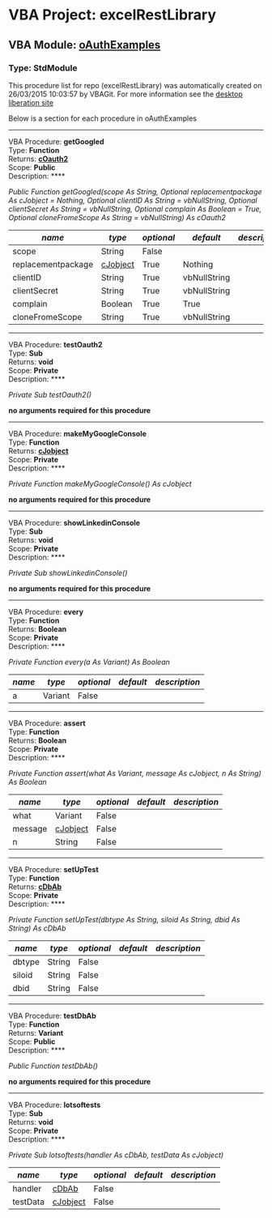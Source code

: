 # VBA Project: **excelRestLibrary**
## VBA Module: **[oAuthExamples](/libraries/oAuthExamples.vba "source is here")**
### Type: StdModule  

This procedure list for repo (excelRestLibrary) was automatically created on 26/03/2015 10:03:57 by VBAGit.
For more information see the [desktop liberation site](http://ramblings.mcpher.com/Home/excelquirks/drivesdk/gettinggithubready "desktop liberation")

Below is a section for each procedure in oAuthExamples

---
VBA Procedure: **getGoogled**  
Type: **Function**  
Returns: **[cOauth2](/libraries/cOauth2_cls.md "cOauth2")**  
Scope: **Public**  
Description: ****  

*Public Function getGoogled(scope As String, Optional replacementpackage As cJobject = Nothing, Optional clientID As String = vbNullString, Optional clientSecret As String = vbNullString, Optional complain As Boolean = True, Optional cloneFromeScope As String = vbNullString) As cOauth2*  

*name*|*type*|*optional*|*default*|*description*
---|---|---|---|---
scope|String|False||
replacementpackage|[cJobject](/libraries/cJobject_cls.md "cJobject")|True| Nothing|
clientID|String|True| vbNullString|
clientSecret|String|True| vbNullString|
complain|Boolean|True| True|
cloneFromeScope|String|True| vbNullString|


---
VBA Procedure: **testOauth2**  
Type: **Sub**  
Returns: **void**  
Scope: **Private**  
Description: ****  

*Private Sub testOauth2()*  

**no arguments required for this procedure**


---
VBA Procedure: **makeMyGoogleConsole**  
Type: **Function**  
Returns: **[cJobject](/libraries/cJobject_cls.md "cJobject")**  
Scope: **Private**  
Description: ****  

*Private Function makeMyGoogleConsole() As cJobject*  

**no arguments required for this procedure**


---
VBA Procedure: **showLinkedinConsole**  
Type: **Sub**  
Returns: **void**  
Scope: **Private**  
Description: ****  

*Private Sub showLinkedinConsole()*  

**no arguments required for this procedure**


---
VBA Procedure: **every**  
Type: **Function**  
Returns: **Boolean**  
Scope: **Private**  
Description: ****  

*Private Function every(a As Variant) As Boolean*  

*name*|*type*|*optional*|*default*|*description*
---|---|---|---|---
a|Variant|False||


---
VBA Procedure: **assert**  
Type: **Function**  
Returns: **Boolean**  
Scope: **Private**  
Description: ****  

*Private Function assert(what As Variant, message As cJobject, n As String) As Boolean*  

*name*|*type*|*optional*|*default*|*description*
---|---|---|---|---
what|Variant|False||
message|[cJobject](/libraries/cJobject_cls.md "cJobject")|False||
n|String|False||


---
VBA Procedure: **setUpTest**  
Type: **Function**  
Returns: **[cDbAb](/libraries/cDbAb_cls.md "cDbAb")**  
Scope: **Private**  
Description: ****  

*Private Function setUpTest(dbtype As String, siloid As String, dbid As String) As cDbAb*  

*name*|*type*|*optional*|*default*|*description*
---|---|---|---|---
dbtype|String|False||
siloid|String|False||
dbid|String|False||


---
VBA Procedure: **testDbAb**  
Type: **Function**  
Returns: **Variant**  
Scope: **Public**  
Description: ****  

*Public Function testDbAb()*  

**no arguments required for this procedure**


---
VBA Procedure: **lotsoftests**  
Type: **Sub**  
Returns: **void**  
Scope: **Private**  
Description: ****  

*Private Sub lotsoftests(handler As cDbAb, testData As cJobject)*  

*name*|*type*|*optional*|*default*|*description*
---|---|---|---|---
handler|[cDbAb](/libraries/cDbAb_cls.md "cDbAb")|False||
testData|[cJobject](/libraries/cJobject_cls.md "cJobject")|False||
